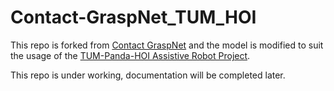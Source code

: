 # Contact-GraspNet_TUM_HOI

This repo is forked from [Contact GraspNet](https://github.com/NVlabs/contact_graspnet) and the model is modified to suit the usage of the [TUM-Panda-HOI Assistive Robot Project](https://github.com/Jonas-Zhang97/TUM-Panda-HOI-assistive-Robot).

This repo is under working, documentation will be completed later.
